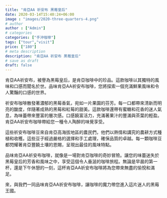 ```yaml
---
title: "肯亞AA 祈安布 黑莓皇后"
date: 2020-03-14T15:40:24+06:00
image : "images/2020-three-quarters-4.png"
# author
author : ["Admin"]
# categories
categories: ["手沖咖啡"]
tags: ["tour","visit"]
price: ["180"]
# meta description
description: "肯亞AA 祈安布 黑莓皇后"
# save as draft
draft: false
---
```


肯亞AA祈安布，被譽為黑莓皇后，是肯亞咖啡中的珍品。這款咖啡以其獨特的風味和口感而聞名於世。品味肯亞AA祈安布咖啡，您將探索一個充滿鮮果風味和令人驚豔的口感的世界。

祈安布咖啡散發著濃郁的黑莓香氣，宛如一片果園的芬芳。每一口都帶來清新而明亮的酸度，伴隨著成熟的黑莓和紅莓的甜美。這款咖啡還帶有蜜糖和花香的迷人氣息，為味蕾帶來豐富的層次感。口感饒富活力，充滿著果汁的豐滿與茶葉的輕盈。肯亞AA祈安布咖啡帶給您一種令人陶醉的味覺享受。

這些祈安布咖啡豆來自肯亞高海拔地區的農民們，他們以熱情和講究的農耕方式種植和收穫。這些豆子經過嚴格的選擇和手工處理，確保品質的卓越。每一顆咖啡豆都閃耀著肯亞豐饒土壤的恩賜，呈現出最佳的風味特點。

品味肯亞AA祈安布咖啡，就像是一場對肯亞咖啡的奇妙冒險。讓您的味蕾迷失於黑莓皇后的芳香和風味之中，享受這個令人垂涎的咖啡旅程。無論是早晨的第一杯，還是下午休憩的一刻，這杯肯亞AA祈安布咖啡將為您帶來無盡的愉悅和滿足。

來，與我們一同品味肯亞AA祈安布咖啡，讓咖啡的魔力帶您進入這片迷人的黑莓王國。